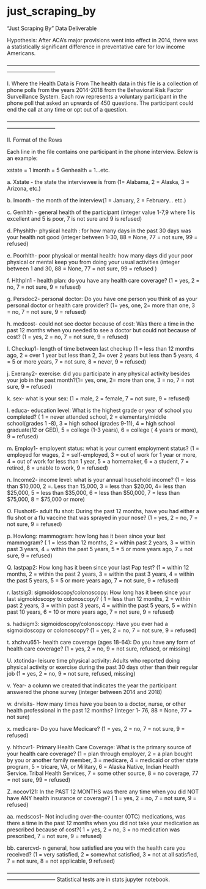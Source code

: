 # just_scraping_by
“Just Scraping By” Data Deliverable

Hypothesis: After ACA’s major provisions went into effect in 2014, there was a statistically significant difference in preventative care for low income Americans. 

—————————————————————————————————————————————

I. Where the Health Data is From 
The health data in this file is a collection of phone polls from the years 2014-2018 from the Behavioral Risk Factor Surveillance System. Each row represents a voluntary participant in the phone poll that asked an upwards of 450 questions. The participant could end the call at any time or opt out of a question. 

—————————————————————————————————————————————

II. Format of the Rows

Each line in the file contains one participant in the phone interview. Below is an example:

xstate = 1 imonth = 5 Genhealth = 1…etc.

a. Xstate - the state the interviewee is from (1= Alabama, 2 = Alaska, 3 = Arizona, etc.)

b. Imonth - the month of the interview(1 = January, 2 = February… etc.)

c. Genhlth - general health of the participant (integer value 1-7,9 where 1 is excellent and 5 is poor, 7 is not sure and 9 is refused)

d. Physhlth- physical health : for how many days in the past 30 days was your health not good (integer between 1-30, 88 = None, 77 = not sure, 99 = refused)

e. Poorhlth- poor physical or mental health: how many days did your poor physical or mental keep you from doing your usual activities (integer between 1 and 30, 88 = None, 77 = not sure, 99 = refused )

f. Hlthpln1 - health plan: do you have any health care coverage? (1 = yes, 2 = no, 7 = not sure, 9 = refused)

g. Persdoc2- personal doctor: Do you have one person you think of as your personal doctor or health care provider? (1= yes, one, 2= more than one, 3 = no, 7 = not sure, 9 = refused)

h. medcost- could not see doctor because of cost: Was there a time in the past 12 months when you needed to see a doctor but could not because of cost? (1 = yes, 2 = no, 7 = not sure, 9 = refused)

I. Checkup1- length of time between last checkup (1 = less than 12 months ago, 2 = over 1 year but less than 2, 3= over 2 years but less than 5 years, 4 = 5 or more years, 7 = not sure, 8 = never, 9 = refused)

j. Exerany2- exercise: did you participate in any physical activity besides your job in the past month?(1= yes, one, 2= more than one, 3 = no, 7 = not sure, 9 = refused)

k. sex- what is your sex: (1 = male, 2 = female, 7 = not sure, 9 = refused)

l. educa- education level: What is the highest grade or year of school you completed? ( 1 = never attended school, 2 = elementary/middle school(grades 1 -8), 3 = high school (grades 9-11), 4 = high school graduate(12 or GED), 5 = college (1-3 years), 6 = college ( 4 years or more), 9 = refused)

m. Employ1- employent status: what is your current employment status? (1 = employed for wages, 2 = self-employed, 3 = out of work for 1 year or more, 4 = out of work for less than 1 year, 5 = a homemaker, 6 = a student, 7 = retired, 8 = unable to work, 9 = refused)

n. Income2- income level: what is your annual household income? (1 = less than $10,000, 2 =. Less than 15,000, 3 = less than $20,00, 4= less than $25,000, 5 = less than $35,000, 6 = less than $50,000, 7 = less than $75,000, 8 = $75,000 or more)

O. Flushot6- adult flu shot: During the past 12 months, have you had either a flu shot or a flu vaccine that was sprayed in your nose? (1 = yes, 2 = no, 7 = not sure, 9 = refused)

p. Howlong: mammogram: how long has it been since your last mammogram? ( 1 = less than 12 months, 2 = within past 2 years, 3 = within past 3 years, 4 = within the past 5 years, 5 = 5 or more years ago, 7 = not sure, 9 = refused)

Q. lastpap2: How long has it been since your last Pap test? (1 = within 12 months, 2 = within the past 2 years, 3 = within the past 3 years, 4 = within the past 5 years, 5 = 5 or more years ago, 7 = not sure, 9 = refused)

r. lastsig3: sigmoidoscopy/colonoscopy: How long has it been since your last sigmoidoscopy to colonoscopy? ( 1 = less than 12 months, 2 = within past 2 years, 3 = within past 3 years, 4 = within the past 5 years, 5 = within past 10 years, 6 = 10 or more years ago, 7 = not sure, 9 = refused)

s. hadsigm3: sigmoidoscopy/colonoscopy: Have you ever had a sigmoidoscopy or colonoscopy? (1 = yes, 2 = no, 7 = not sure, 9 = refused)

t. xhchvu651- health care coverage (ages 18-64): Do you have any form of health care coverage? (1 = yes, 2 = no, 9 = not sure, refused, or missing) 

U. xtotinda- leisure time physical activity: Adults who reported doing physical activity or exercise during the past 30 days other than their regular job (1 = yes, 2 = no, 9 = not sure, refused, missing)

v. Year- a column we created that indicates the year the participant answered the phone survey (integer between 2014 and 2018)

w. drvisits- How many times have you been to a doctor, nurse, or other health professional in the past 12 months? (Integer 1- 76, 88 = None, 77 = not sure)

x. medicare- Do you have Medicare? (1 = yes, 2 = no, 7 = not sure, 9 = refused)

y. hlthcvr1- Primary Health Care Coverage: What is the primary source of your health care coverage? (1 = plan through employer, 2 = a plan bought by you or another family member, 3 = medicare, 4 = medicaid or other state program, 5 = tricare, VA, or Military, 6 = Alaska Native, Indian Health Service. Tribal Health Services, 7 = some other source, 8 = no coverage, 77 = not sure, 99 = refused)

Z. nocov121: In the PAST 12 MONTHS was there any time when you did NOT have ANY health insurance or coverage? ( 1 = yes, 2 = no, 7 = not sure, 9 = refused)

aa. medscos1- Not including over-the-counter (OTC) medications, was there a time in the past 12 months when you did not take your medication as prescribed because of cost?( 1 = yes, 2 = no, 3 = no medication was prescribed, 7 = not sure, 9 = refused)

bb. carercvd- n general, how satisfied are you with the health care you received? (1 = very satisfied, 2 = somewhat satisfied, 3 = not at all satisfied, 7 = not sure, 8 = not applicable, 9 refused)

—————————————————————————————————————————————
Statistical tests are in stats jupyter notebook.
